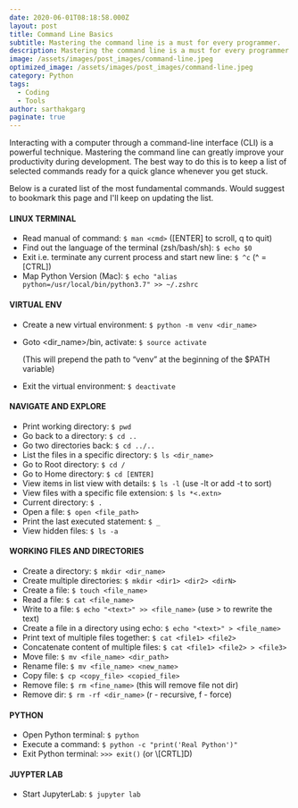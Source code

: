 ```yaml
---
date: 2020-06-01T08:18:58.000Z
layout: post
title: Command Line Basics
subtitle: Mastering the command line is a must for every programmer.
description: Mastering the command line is a must for every programmer.
image: /assets/images/post_images/command-line.jpeg
optimized_image: /assets/images/post_images/command-line.jpeg
category: Python
tags:
  - Coding
  - Tools
author: sarthakgarg
paginate: true
---
```

Interacting with a computer through a command-line interface (CLI) is a powerful technique. Mastering the command line can greatly improve your productivity during development. The best way to do this is to keep a list of selected commands ready for a quick glance whenever you get stuck. 

Below is a curated list of the most fundamental commands. Would suggest to bookmark this page and I'll keep on updating the list.

#### LINUX TERMINAL

* Read manual of command: `$ man <cmd>` (\[ENTER] to scroll, q to quit)
* Find out the language of the terminal (zsh/bash/sh): `$ echo $0`
* Exit i.e. terminate any current process and start new line: `$ ^c` (^ = \[CTRL])
* Map Python Version (Mac): `$ echo "alias python=/usr/local/bin/python3.7" >> ~/.zshrc`

#### VIRTUAL ENV

* Create a new virtual environment: `$ python -m venv <dir_name>`
* Goto <dir_name>/bin, activate: `$ source activate` 

  (This will prepend the path to “venv” at the beginning of the $PATH variable)
* Exit the virtual environment: `$ deactivate`

#### NAVIGATE AND EXPLORE

* Print working directory: `$ pwd`
* Go back to a directory: `$ cd ..`
* Go two directories back: `$ cd ../..`
* List the files in a specific directory: `$ ls <dir_name>`
* Go to Root directory: `$ cd /`
* Go to Home directory: `$ cd [ENTER]`
* View items in list view with details: `$ ls -l` (use -lt or add -t to sort)
* View files with a specific file extension: `$ ls *<.extn>`
* Current directory: `$ .`
* Open a file: `$ open <file_path>`
* Print the last executed statement: `$ _`
* View hidden files: `$ ls -a`

#### WORKING FILES AND DIRECTORIES

* Create a directory: `$ mkdir <dir_name>`
* Create multiple directories: `$ mkdir <dir1> <dir2> <dirN>`
* Create a file: `$ touch <file_name>`
* Read a file: `$ cat <file_name>`
* Write to a file: `$ echo "<text>" >> <file_name>` (use > to rewrite the text)
* Create a file in a directory using echo: `$ echo "<text>" > <file_name>`
* Print text of multiple files together: `$ cat <file1> <file2>`
* Concatenate content of multiple files: `$ cat <file1> <file2> > <file3>`
* Move file: `$ mv <file_name> <dir_path>`
* Rename file: `$ mv <file_name> <new_name>`
* Copy file: `$ cp <copy_file> <copied_file>`
* Remove file: `$ rm <fine_name>` (this will remove file not dir)
* Remove dir: `$ rm -rf <dir_name>` (r - recursive, f - force)

#### PYTHON

* Open Python terminal: `$ python`
* Execute a command: `$ python -c "print('Real Python')"`
* Exit Python terminal: `>>> exit()` (or \\[CRTL]D)

#### JUYPTER LAB

* Start JupyterLab: `$ jupyter lab`